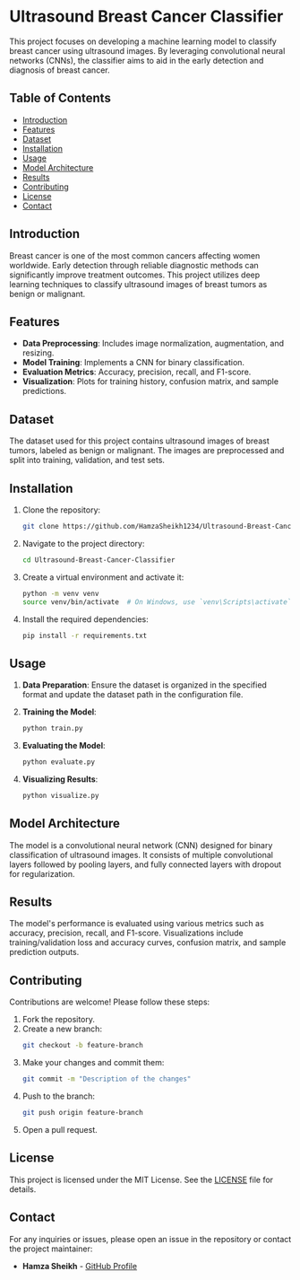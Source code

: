 # Ultrasound Breast Cancer Classifier

This project focuses on developing a machine learning model to classify breast cancer using ultrasound images. By leveraging convolutional neural networks (CNNs), the classifier aims to aid in the early detection and diagnosis of breast cancer.

## Table of Contents

- [Introduction](#introduction)
- [Features](#features)
- [Dataset](#dataset)
- [Installation](#installation)
- [Usage](#usage)
- [Model Architecture](#model-architecture)
- [Results](#results)
- [Contributing](#contributing)
- [License](#license)
- [Contact](#contact)

## Introduction

Breast cancer is one of the most common cancers affecting women worldwide. Early detection through reliable diagnostic methods can significantly improve treatment outcomes. This project utilizes deep learning techniques to classify ultrasound images of breast tumors as benign or malignant.

## Features

- **Data Preprocessing**: Includes image normalization, augmentation, and resizing.
- **Model Training**: Implements a CNN for binary classification.
- **Evaluation Metrics**: Accuracy, precision, recall, and F1-score.
- **Visualization**: Plots for training history, confusion matrix, and sample predictions.

## Dataset

The dataset used for this project contains ultrasound images of breast tumors, labeled as benign or malignant. The images are preprocessed and split into training, validation, and test sets.

## Installation

1. Clone the repository:
    ```bash
    git clone https://github.com/HamzaSheikh1234/Ultrasound-Breast-Cancer-Classifier.git
    ```
2. Navigate to the project directory:
    ```bash
    cd Ultrasound-Breast-Cancer-Classifier
    ```
3. Create a virtual environment and activate it:
    ```bash
    python -m venv venv
    source venv/bin/activate  # On Windows, use `venv\Scripts\activate`
    ```
4. Install the required dependencies:
    ```bash
    pip install -r requirements.txt
    ```

## Usage

1. **Data Preparation**: Ensure the dataset is organized in the specified format and update the dataset path in the configuration file.

2. **Training the Model**:
    ```bash
    python train.py
    ```

3. **Evaluating the Model**:
    ```bash
    python evaluate.py
    ```

4. **Visualizing Results**:
    ```bash
    python visualize.py
    ```

## Model Architecture

The model is a convolutional neural network (CNN) designed for binary classification of ultrasound images. It consists of multiple convolutional layers followed by pooling layers, and fully connected layers with dropout for regularization.

## Results

The model's performance is evaluated using various metrics such as accuracy, precision, recall, and F1-score. Visualizations include training/validation loss and accuracy curves, confusion matrix, and sample prediction outputs.

## Contributing

Contributions are welcome! Please follow these steps:

1. Fork the repository.
2. Create a new branch:
    ```bash
    git checkout -b feature-branch
    ```
3. Make your changes and commit them:
    ```bash
    git commit -m "Description of the changes"
    ```
4. Push to the branch:
    ```bash
    git push origin feature-branch
    ```
5. Open a pull request.

## License

This project is licensed under the MIT License. See the [LICENSE](LICENSE) file for details.

## Contact

For any inquiries or issues, please open an issue in the repository or contact the project maintainer:

- **Hamza Sheikh** - [GitHub Profile](https://github.com/HamzaSheikh1234)
